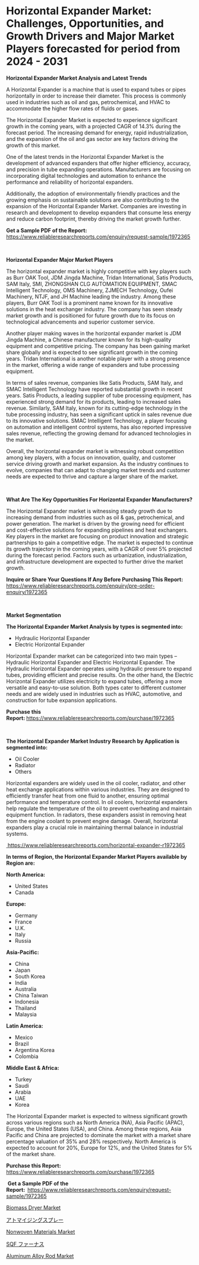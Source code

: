 <p><h1>Horizontal Expander Market: Challenges, Opportunities, and Growth Drivers and Major Market Players forecasted for period from 2024 - 2031</h1></p><p><strong>Horizontal Expander Market Analysis and Latest Trends</strong></p>
<p><p>A Horizontal Expander is a machine that is used to expand tubes or pipes horizontally in order to increase their diameter. This process is commonly used in industries such as oil and gas, petrochemical, and HVAC to accommodate the higher flow rates of fluids or gases.</p><p>The Horizontal Expander Market is expected to experience significant growth in the coming years, with a projected CAGR of 14.3% during the forecast period. The increasing demand for energy, rapid industrialization, and the expansion of the oil and gas sector are key factors driving the growth of this market.</p><p>One of the latest trends in the Horizontal Expander Market is the development of advanced expanders that offer higher efficiency, accuracy, and precision in tube expanding operations. Manufacturers are focusing on incorporating digital technologies and automation to enhance the performance and reliability of horizontal expanders.</p><p>Additionally, the adoption of environmentally friendly practices and the growing emphasis on sustainable solutions are also contributing to the expansion of the Horizontal Expander Market. Companies are investing in research and development to develop expanders that consume less energy and reduce carbon footprint, thereby driving the market growth further.</p></p>
<p><strong>Get a Sample PDF of the Report:&nbsp;</strong> <a href="https://www.reliableresearchreports.com/enquiry/request-sample/1972365">https://www.reliableresearchreports.com/enquiry/request-sample/1972365</a></p>
<p>&nbsp;</p>
<p><strong>Horizontal Expander Major Market Players</strong></p>
<p><p>The horizontal expander market is highly competitive with key players such as Burr OAK Tool, JDM Jingda Machine, Tridan International, Satis Products, SAM Italy, SMI, ZHONGSHAN CLG AUTOMATION EQUIPMENT, SMAC Intelligent Technology, OMS Machinery, ZJMECH Technology, Oufei Machinery, NTJF, and JH Machine leading the industry. Among these players, Burr OAK Tool is a prominent name known for its innovative solutions in the heat exchanger industry. The company has seen steady market growth and is positioned for future growth due to its focus on technological advancements and superior customer service.</p><p>Another player making waves in the horizontal expander market is JDM Jingda Machine, a Chinese manufacturer known for its high-quality equipment and competitive pricing. The company has been gaining market share globally and is expected to see significant growth in the coming years. Tridan International is another notable player with a strong presence in the market, offering a wide range of expanders and tube processing equipment.</p><p>In terms of sales revenue, companies like Satis Products, SAM Italy, and SMAC Intelligent Technology have reported substantial growth in recent years. Satis Products, a leading supplier of tube processing equipment, has experienced strong demand for its products, leading to increased sales revenue. Similarly, SAM Italy, known for its cutting-edge technology in the tube processing industry, has seen a significant uptick in sales revenue due to its innovative solutions. SMAC Intelligent Technology, a player focusing on automation and intelligent control systems, has also reported impressive sales revenue, reflecting the growing demand for advanced technologies in the market.</p><p>Overall, the horizontal expander market is witnessing robust competition among key players, with a focus on innovation, quality, and customer service driving growth and market expansion. As the industry continues to evolve, companies that can adapt to changing market trends and customer needs are expected to thrive and capture a larger share of the market.</p></p>
<p>&nbsp;</p>
<p><strong>What Are The Key Opportunities For Horizontal Expander Manufacturers?</strong></p>
<p><p>The Horizontal Expander market is witnessing steady growth due to increasing demand from industries such as oil & gas, petrochemical, and power generation. The market is driven by the growing need for efficient and cost-effective solutions for expanding pipelines and heat exchangers. Key players in the market are focusing on product innovation and strategic partnerships to gain a competitive edge. The market is expected to continue its growth trajectory in the coming years, with a CAGR of over 5% projected during the forecast period. Factors such as urbanization, industrialization, and infrastructure development are expected to further drive the market growth.</p></p>
<p><strong>Inquire or Share Your Questions If Any Before Purchasing This Report:</strong> <a href="https://www.reliableresearchreports.com/enquiry/pre-order-enquiry/1972365">https://www.reliableresearchreports.com/enquiry/pre-order-enquiry/1972365</a></p>
<p>&nbsp;</p>
<p><strong>Market Segmentation</strong></p>
<p><strong>The Horizontal Expander Market Analysis by types is segmented into:</strong></p>
<p><ul><li>Hydraulic Horizontal Expander</li><li>Electric Horizontal Expander</li></ul></p>
<p><p>Horizontal Expander market can be categorized into two main types – Hydraulic Horizontal Expander and Electric Horizontal Expander. The Hydraulic Horizontal Expander operates using hydraulic pressure to expand tubes, providing efficient and precise results. On the other hand, the Electric Horizontal Expander utilizes electricity to expand tubes, offering a more versatile and easy-to-use solution. Both types cater to different customer needs and are widely used in industries such as HVAC, automotive, and construction for tube expansion applications.</p></p>
<p><strong>Purchase this Report:&nbsp;</strong><a href="https://www.reliableresearchreports.com/purchase/1972365">https://www.reliableresearchreports.com/purchase/1972365</a></p>
<p>&nbsp;</p>
<p><strong>The Horizontal Expander Market Industry Research by Application is segmented into:</strong></p>
<p><ul><li>Oil Cooler</li><li>Radiator</li><li>Others</li></ul></p>
<p><p>Horizontal expanders are widely used in the oil cooler, radiator, and other heat exchange applications within various industries. They are designed to efficiently transfer heat from one fluid to another, ensuring optimal performance and temperature control. In oil coolers, horizontal expanders help regulate the temperature of the oil to prevent overheating and maintain equipment function. In radiators, these expanders assist in removing heat from the engine coolant to prevent engine damage. Overall, horizontal expanders play a crucial role in maintaining thermal balance in industrial systems.</p></p>
<p><a href="https://www.reliableresearchreports.com/horizontal-expander-r1972365">&nbsp;https://www.reliableresearchreports.com/horizontal-expander-r1972365</a></p>
<p><strong>In terms of Region, the Horizontal Expander Market Players available by Region are:</strong></p>
<p>
    <p> <strong> North America: </strong>
        <ul>
            <li>United States</li>
            <li>Canada</li>
        </ul>
        </p> 
    <p> <strong> Europe: </strong>
        <ul>
            <li>Germany</li>
            <li>France</li>
            <li>U.K.</li>
            <li>Italy</li>
            <li>Russia</li>
        </ul>
        </p> 
    <p> <strong> Asia-Pacific: </strong>
        <ul>
            <li>China</li>
            <li>Japan</li>
            <li>South Korea</li>
            <li>India</li>
            <li>Australia</li>
            <li>China Taiwan</li>
            <li>Indonesia</li>
            <li>Thailand</li>
            <li>Malaysia</li>
        </ul>
        </p> 
    <p> <strong> Latin America: </strong>
        <ul>
            <li>Mexico</li>
            <li>Brazil</li>
            <li>Argentina Korea</li>
            <li>Colombia</li>
        </ul>
        </p> 
    <p> <strong> Middle East & Africa: </strong>
        <ul>
            <li>Turkey</li>
            <li>Saudi</li>
            <li>Arabia</li>
            <li>UAE</li>
            <li>Korea</li>
        </ul>
    </p>
    </p>
<p><p>The Horizontal Expander market is expected to witness significant growth across various regions such as North America (NA), Asia Pacific (APAC), Europe, the United States (USA), and China. Among these regions, Asia Pacific and China are projected to dominate the market with a market share percentage valuation of 35% and 28% respectively. North America is expected to account for 20%, Europe for 12%, and the United States for 5% of the market share.</p></p>
<p><strong>Purchase this Report: </strong><a href="https://www.reliableresearchreports.com/purchase/1972365">https://www.reliableresearchreports.com/purchase/1972365</a></p>
<p>&nbsp;<strong>Get a Sample PDF of the Report:&nbsp;&nbsp;</strong><a href="https://www.reliableresearchreports.com/enquiry/request-sample/1972365">https://www.reliableresearchreports.com/enquiry/request-sample/1972365</a></p>
<p><strong></strong></p>
<p><p><a href="https://github.com/ChiragRP21/Market-Research-Report-List-4/blob/main/biomass-dryer-market.md">Biomass Dryer Market</a></p><p><a href="https://github.com/EstaSprer20231/Market-Research-Report-List-1/blob/main/149020333728.md">アトマイジングスプレー</a></p><p><a href="https://issuu.com/reportprime-2/docs/nonwoven-materials-market-size-2030.pptx">Nonwoven Materials Market</a></p><p><a href="https://github.com/vlcostes/Market-Research-Report-List-1/blob/main/597929833727.md">SQF ファーナス</a></p><p><a href="https://issuu.com/reportprime-2/docs/aluminum-alloy-rod-market-size-2030.pptx">Aluminum Alloy Rod Market</a></p></p>